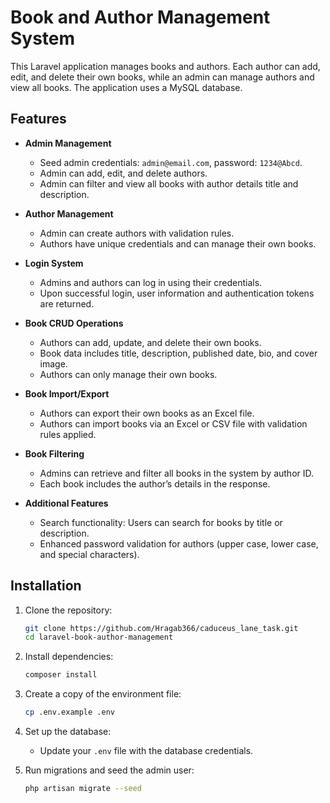 # Book and Author Management System

This Laravel application manages books and authors. Each author can add, edit, and delete their own books, while an admin can manage authors and view all books. The application uses a MySQL database.

## Features

- **Admin Management**
  - Seed admin credentials: `admin@email.com`, password: `1234@Abcd`.
  - Admin can add, edit, and delete authors.
  - Admin can filter and view all books with author details title and description.

- **Author Management**
  - Admin can create authors with validation rules.
  - Authors have unique credentials and can manage their own books.

- **Login System**
  - Admins and authors can log in using their credentials.
  - Upon successful login, user information and authentication tokens are returned.

- **Book CRUD Operations**
  - Authors can add, update, and delete their own books.
  - Book data includes title, description, published date, bio, and cover image.
  - Authors can only manage their own books.

- **Book Import/Export**
  - Authors can export their own books as an Excel file.
  - Authors can import books via an Excel or CSV file with validation rules applied.

- **Book Filtering**
  - Admins can retrieve and filter all books in the system by author ID.
  - Each book includes the author’s details in the response.

- **Additional Features**
  - Search functionality: Users can search for books by title or description.
  - Enhanced password validation for authors (upper case, lower case, and special characters).

## Installation

1. Clone the repository:
    ```bash
    git clone https://github.com/Hragab366/caduceus_lane_task.git
    cd laravel-book-author-management
    ```

2. Install dependencies:
    ```bash
    composer install
    ```

3. Create a copy of the environment file:
    ```bash
    cp .env.example .env
    ```

4. Set up the database:
    - Update your `.env` file with the database credentials.

5. Run migrations and seed the admin user:
    ```bash
    php artisan migrate --seed
    
